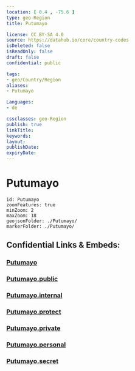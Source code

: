 ```yaml
---
location: [ 0.4 , -75.6 ] 
type: geo-Region
title: Putumayo

license: CC BY-SA 4.0
source: https://datahub.io/core/country-codes
isDeleted: false
isReadOnly: false
draft: false
confidential: public

tags:
- geo/Country/Region
aliases:
- Putumayo

Languages:
- de

cssclasses: geo-Region
publish: true
linkTitle: 
keywords: 
layout: 
publishDate: 
expiryDate: 
---
```


# Putumayo

```leaflet
id: Putumayo
zoomFeatures: true 
minZoom: 2 
maxZoom: 18
geojsonFolder: ./Putumayo/
markerFolder: ./Putumayo/
```


## Confidential Links & Embeds: 

### [Putumayo](/_Standards/Earth/Continent/America~South/Colombia/departments~Colombia/Putumayo.md) 

### [Putumayo.public](/_public/Earth/Continent/America~South/Colombia/departments~Colombia/Putumayo.public.md) 

### [Putumayo.internal](/_internal/Earth/Continent/America~South/Colombia/departments~Colombia/Putumayo.internal.md) 

### [Putumayo.protect](/_protect/Earth/Continent/America~South/Colombia/departments~Colombia/Putumayo.protect.md) 

### [Putumayo.private](/_private/Earth/Continent/America~South/Colombia/departments~Colombia/Putumayo.private.md) 

### [Putumayo.personal](/_personal/Earth/Continent/America~South/Colombia/departments~Colombia/Putumayo.personal.md) 

### [Putumayo.secret](/_secret/Earth/Continent/America~South/Colombia/departments~Colombia/Putumayo.secret.md)

